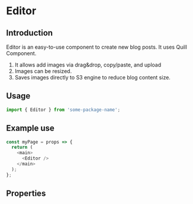 # Editor

## Introduction

Editor is an easy-to-use component to create new blog posts. It uses Quill Component. 

1. It allows add images via drag&drop, copy/paste, and upload
2. Images can be resized. 
3. Saves images directly to S3 engine to reduce blog content size. 

## Usage

```javascript
import { Editor } from 'some-package-name';
```

## Example use

```javascript
const myPage = props => {
  return (
    <main>
      <Editor />
    </main>
  );
};
```

## Properties
